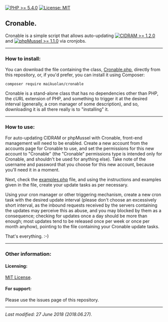 [![PHP >= 5.4.0](https://img.shields.io/badge/PHP-%3E%3D%205.4.0-8892bf.svg)](https://maikuolan.github.io/Compatibility-Charts/)
[![License: MIT](https://img.shields.io/badge/License-MIT-green.svg)](https://opensource.org/licenses/MIT)

## Cronable.

Cronable is a simple script that allows auto-updating [![CIDRAM >= 1.2.0](https://img.shields.io/badge/CIDRAM-%3E%3D%201.2.0-ff8800.svg)](https://maikuolan.github.io/Compatibility-Charts/) and [![phpMussel >= 1.1.0](https://img.shields.io/badge/phpMussel-%3E%3D%201.1.0-ff8800.svg)](https://maikuolan.github.io/Compatibility-Charts/) via cronjobs.

---

### How to install:

You can download the file containing the class, [Cronable.php](src/Cronable.php), directly from this repository, or, if you'd prefer, you can install it using Composer:

`composer require maikuolan/cronable`

Cronable is a stand-alone class that has no dependencies other than PHP, the cURL extension of PHP, and something to trigger it at the desired interval (generally, a cron manager of some description), and so, downloading it is all there really is to "installing" it.

---

### How to use:

For auto-updating CIDRAM or phpMussel with Cronable, front-end management will need to be enabled. Create a new account from the accounts page for Cronable to use, and set the permissions for this new account to "Cronable" (the "Cronable" permissions type is intended only for Cronable, and shouldn't be used for anything else). Take note of the username and password that you choose for this new account, because you'll need it in a moment.

Next, check the [examples.php](examples.php) file, and using the instructions and examples given in the file, create your update tasks as per necessary.

Using your cron manager or other triggering mechanism, create a new cron task with the desired update interval (please don't choose an excessively short interval, as the inbound requests received by the servers containing the updates may perceive this as abuse, and you may blocked by them as a consequence; checking for updates once a day should be more than enough; most updates tend to be released once per week or once per month anyhow), pointing to the file containing your Cronable update tasks.

That's everything. :-)

---

### Other information:

#### Licensing:
[MIT License](https://github.com/Maikuolan/Cronable/blob/master/LICENSE.txt).

#### For support:
Please use the issues page of this repository.

---

*Last modified: 27 June 2018 (2018.06.27).*
